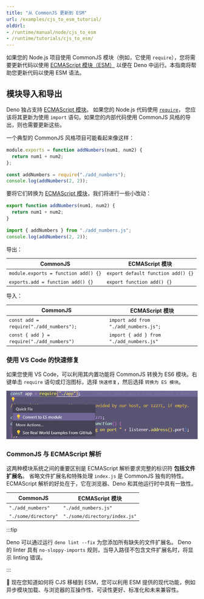 ```yaml
---
title: "从 CommonJS 更新到 ESM"
url: /examples/cjs_to_esm_tutorial/
oldUrl:
- /runtime/manual/node/cjs_to_esm
- /runtime/tutorials/cjs_to_esm/
---
```


如果您的 Node.js 项目使用 CommonJS 模块（例如，它使用 `require`），您将需要更新代码以使用
[ECMAScript 模块（ESM）](https://developer.mozilla.org/en-US/docs/Web/JavaScript/Guide/Modules)
以便在 Deno 中运行。本指南将帮助您更新代码以使用 ESM 语法。

## 模块导入和导出

Deno 独占支持 [ECMAScript 模块](/runtime/fundamentals/modules/)。
如果您的 Node.js 代码使用
[`require`](https://nodejs.org/api/modules.html#modules-commonjs-modules)，
您应该将其更新为使用 `import` 语句。如果您的内部代码使用 CommonJS 风格的导出，则也需要更新这些。

一个典型的 CommonJS 风格项目可能看起来像这样：

```js title="add_numbers.js"
module.exports = function addNumbers(num1, num2) {
  return num1 + num2;
};
```

```js title="index.js"
const addNumbers = require("./add_numbers");
console.log(addNumbers(2, 2));
```

要将它们转换为 [ECMAScript 模块](/runtime/fundamentals/modules/)，我们将进行一些小改动：

```js title="add_numbers.js"
export function addNumbers(num1, num2) {
  return num1 + num2;
}
```

```js title="index.js"
import { addNumbers } from "./add_numbers.js";
console.log(addNumbers(2, 2));
```

导出：

| CommonJS                             | ECMAScript 模块                  |
| ------------------------------------ | -------------------------------- |
| `module.exports = function add() {}` | `export default function add() {}` |
| `exports.add = function add() {}`    | `export function add() {}`         |

导入：

| CommonJS                                   | ECMAScript 模块                       |
| ------------------------------------------ | -------------------------------------- |
| `const add = require("./add_numbers");`    | `import add from "./add_numbers.js";`  |
| `const { add } = require("./add_numbers")` | `import { add } from "./add_numbers.js"` |

### 使用 VS Code 的快速修复

如果您使用 VS Code，可以利用其内置功能将 CommonJS 转换为 ES6 模块。右键单击 `require` 语句或灯泡图标，选择 `快速修复`，然后选择 `转换为 ES 模块`。

![快速修复](./images/quick-fix.png)

### CommonJS 与 ECMAScript 解析

这两种模块系统之间的重要区别是 ECMAScript 解析要求完整的标识符 **包括文件扩展名**。
省略文件扩展名和特殊处理 `index.js` 是 CommonJS 独有的特性。
ECMAScript 解析的好处在于，它在浏览器、Deno 和其他运行时中具有一致性。

| CommonJS             | ECMAScript 模块            |
| -------------------- | --------------------------- |
| `"./add_numbers"`    | `"./add_numbers.js"`        |
| `"./some/directory"` | `"./some/directory/index.js"` |

:::tip

Deno 可以通过运行 `deno lint --fix` 为您添加所有缺失的文件扩展名。
Deno 的 linter 具有 `no-sloppy-imports` 规则，当导入路径不包含文件扩展名时，将显示 linting 错误。

:::

🦕 现在您知道如何将 CJS 移植到 ESM，您可以利用 ESM 提供的现代功能，例如异步模块加载、与浏览器的互操作性、可读性更好、标准化和未来兼容性。